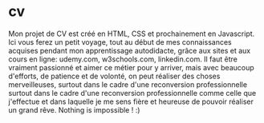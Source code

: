 # cv 
Mon projet de CV est créé en HTML, CSS et prochainement en Javascript.
Ici vous ferez un petit voyage, tout au début de mes connaissances acquises
pendant mon apprentissage autodidacte, grâce aux sites et aux cours en ligne: udemy.com, w3schools.com, linkedin.com.
Il faut être vraiment passionné et aimer ce métier pour y arriver, mais avec beaucoup d'efforts, de patience et de volonté,
on peut réaliser des choses merveilleuses, surtout dans le cadre d'une reconversion professionnelle surtout dans le cadre d'une 
reconversion professionnelle comme celle que j'effectue et dans laquelle je me sens fière et heureuse de pouvoir réaliser un grand rêve.
Nothing is impossible ! :)
